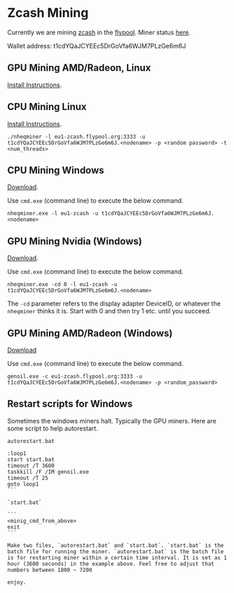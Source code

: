 # Zcash Mining

Currently we are mining [zcash](https://z.cash/) in the [flypool](http://zcash.flypool.org/).
Miner status [here](http://zcash.flypool.org/miners/t1cdYQaJCYEEc5DrGoVfa6WJM7PLzGe6m6J).

Wallet address: t1cdYQaJCYEEc5DrGoVfa6WJM7PLzGe6m6J

## GPU Mining AMD/Radeon, Linux

[Install Instructions](https://github.com/hanacrypto/zcash/blob/master/lubuntu_mining.md).

## CPU Mining Linux

[Install Instructions](https://github.com/etherchain-org/nheqminer).

```
./nheqminer -l eu1-zcash.flypool.org:3333 -u t1cdYQaJCYEEc5DrGoVfa6WJM7PLzGe6m6J.<nodename> -p <random password> -t <num_threads>
```

## CPU Mining Windows 

[Download](https://github.com/etherchain-org/nheqminer/releases/tag/0.2).

Use `cmd.exe` (command line) to execute the below command.

```
nheqminer.exe -l eu1-zcash -u t1cdYQaJCYEEc5DrGoVfa6WJM7PLzGe6m6J.<nodename>
```

## GPU Mining Nvidia (Windows)

[Download](https://github.com/etherchain-org/nheqminer/releases/tag/0.2).

Use `cmd.exe` (command line) to execute the below command.

```
nheqminer.exe -cd 0 -l eu1-zcash -u t1cdYQaJCYEEc5DrGoVfa6WJM7PLzGe6m6J.<nodename>
```

The `-cd` parameter refers to the display adapter DeviceID, or whatever the `nheqminer` thinks it is. Start with 0 and then try 1 etc. until you succeed.

## GPU Mining AMD/Radeon (Windows)

[Download](https://github.com/Genoil/ZECMiner/tree/master/releases)

Use `cmd.exe` (command line) to execute the below command.

```
genoil.exe -c eu1-zcash.flypool.org:3333 -u t1cdYQaJCYEEc5DrGoVfa6WJM7PLzGe6m6J.<nodename> -p <random_password>
```

## Restart scripts for Windows

Sometimes the windows miners halt. Typically the GPU miners. Here are some script to help autorestart.

`autorestart.bat`

````
:loop1
start start.bat
timeout /T 3600
taskkill /F /IM genoil.exe
timeout /T 25
goto loop1
```

`start.bat`

```
<minig_cmd_from_above>
exit
```

Make two files, `autorestart.bat` and `start.bat`. `start.bat` is the batch file for running the miner. `autorestart.bat` is the batch file is for restarting miner within a certain time interval. It is set as 1 hour (3600 seconds) in the example above. Feel free to adjust that numbers between 1800 ~ 7200

enjoy.
